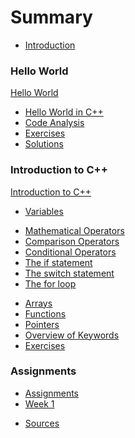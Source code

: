 # Summary

* [Introduction](README.md)

### Hello World

[Hello World](hello_world/readme.md)
* [Hello World in C++](hello_world/hello_world_in_cpp.md)
* [Code Analysis](hello_world/code_analysis.md)
* [Exercises](hello_world/exercises.md)
* [Solutions](hello_world/solutions.md)

### Introduction to C++

[Introduction to C++](introduction_to_cpp/readme.md)
* [Variables](introduction_to_cpp/variables.md)
<!-- * [Scope](introduction_to_cpp/scope.md)  -->
<!-- * [Standard IO](introduction_to_cpp/standard_io.md) -->
* [Mathematical Operators](introduction_to_cpp/mathematical_operators.md)
* [Comparison Operators](introduction_to_cpp/comparison_operators.md)
* [Conditional Operators](introduction_to_cpp/conditional_operators.md)
* [The if statement](introduction_to_cpp/if_statement.md)
* [The switch statement](introduction_to_cpp/switch_statement.md)
* [The for loop](introduction_to_cpp/for_loop.md)
<!-- * [The while loop](introduction_to_cpp/while_loop.md) -->
<!-- * [The do while loop](introduction_to_cpp/do_while_loop.md) -->
* [Arrays](introduction_to_cpp/arrays.md)
* [Functions](introduction_to_cpp/functions.md)
* [Pointers](introduction_to_cpp/pointers.md)
* [Overview of Keywords](introduction_to_cpp/overview_keywords.md)
* [Exercises](introduction_to_cpp/exercises.md)
<!-- * [Solutions](introduction_to_cpp/solutions.md) -->

<!-- ### All about Objects -->

<!-- * [All about Objects](all_about_objects/its_all_about_objects.md) -->
<!-- * [Summary](all_about_objects/summary.md) -->
<!-- * [Quiz](all_about_objects/quiz.md) -->
<!-- * [Exercises](all_about_objects/exercises.md) -->


<!-- ### Basics of Classes -->

<!-- * [Basics of Classes](basics_of_classes/basics_of_classes.md) -->
<!-- * [Summary](basics_of_classes/summary.md) -->
<!-- * [Quiz](basics_of_classes/quiz.md) -->
<!-- * [Exercises](basics_of_classes/exercises.md) -->

<!-- ### Memory Allocation -->

<!-- * [Memory Allocation](memory_allocation/memory_allocation.md) -->
<!-- * [Summary](memory_allocation/summary.md) -->
<!-- * [Quiz](memory_allocation/quiz.md) -->
<!-- * [Exercises](memory_allocation/exercises.md) -->

<!-- ### Composition -->

<!-- * [Composition](composition/composition.md) -->
<!-- * [Summary](composition/summary.md) -->
<!-- * [Quiz](composition/quiz.md) -->
<!-- * [Exercises](composition/exercises.md) -->

<!-- ### Inheritance -->

<!-- * [Inheritance](inheritance/inheritance.md) -->
<!-- * [Summary](inheritance/summary.md) -->
<!-- * [Quiz](inheritance/quiz.md) -->
<!-- * [Exercises](inheritance/exercises.md) -->

<!-- ### Exceptions -->

<!-- * [Exceptions](exceptions/exceptions.md) -->
<!-- * [Summary](exceptions/summary.md) -->
<!-- * [Quiz](exceptions/quiz.md) -->
<!-- * [Exercises](exceptions/exercises.md) -->

### Assignments

* [Assignments](assignments/readme.md)
* [Week 1](assignments/week_1/readme.md)

<!-- ### Solutions -->

<!-- * [Solutions](solutions/solutions.md) -->

<!-- ### Glossary and Sources -->

<!-- * [Glossary](glossary.md) -->
* [Sources](sources.md)
